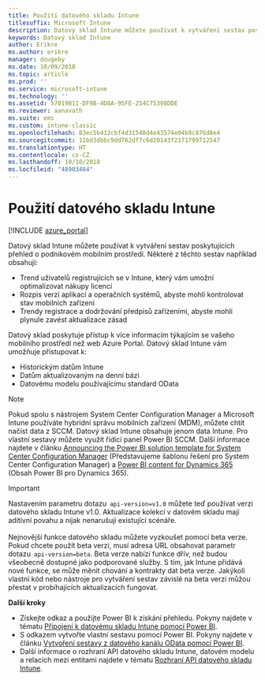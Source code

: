 ```yaml
---
title: Použití datového skladu Intune
titlesuffix: Microsoft Intune
description: Datový sklad Intune můžete používat k vytváření sestav poskytujících přehled o podnikovém mobilním prostředí.
keywords: Datový sklad Intune
author: Erikre
ms.author: erikre
manager: dougeby
ms.date: 10/09/2018
ms.topic: article
ms.prod: ''
ms.service: microsoft-intune
ms.technology: ''
ms.assetid: 57019B11-DF9B-4D8A-95FE-254C75398DDE
ms.reviewer: aanavath
ms.suite: ems
ms.custom: intune-classic
ms.openlocfilehash: 83ec5b412cbf4d31548d4e43574e04b9c876d8e4
ms.sourcegitcommit: 11bd3dbbc9dd762df7c6d20143f2171799712547
ms.translationtype: HT
ms.contentlocale: cs-CZ
ms.lasthandoff: 10/10/2018
ms.locfileid: "48903484"
---
```

# <a name="use-the-intune-data-warehouse"></a>Použití datového skladu Intune

[!INCLUDE [azure_portal](./includes/azure_portal.md)]

Datový sklad Intune můžete používat k vytváření sestav poskytujících přehled o podnikovém mobilním prostředí. Některé z těchto sestav například obsahují:
-   Trend uživatelů registrujících se v Intune, který vám umožní optimalizovat nákupy licencí
-   Rozpis verzí aplikací a operačních systémů, abyste mohli kontrolovat stav mobilních zařízení
-   Trendy registrace a dodržování předpisů zařízeními, abyste mohli plynule zavést aktualizace zásad

Datový sklad poskytuje přístup k více informacím týkajícím se vašeho mobilního prostředí než web Azure Portal. Datový sklad Intune vám umožňuje přistupovat k:

  -  Historickým datům Intune
  -  Datům aktualizovaným na denní bázi
  -  Datovému modelu používajícímu standard OData

> [!Note]
> Pokud spolu s nástrojem System Center Configuration Manager a Microsoft Intune používáte hybridní správu mobilních zařízení (MDM), můžete chtít načíst data z SCCM. Datový sklad Intune obsahuje jenom data Intune. Pro vlastní sestavy můžete využít řídicí panel Power BI SCCM. Další informace najdete v článku [Announcing the Power BI solution template for System Center Configuration Manager]( https://powerbi.microsoft.com/blog/sccm-solution-template) (Představujeme šablonu řešení pro System Center Configuration Manager) a [Power BI content for Dynamics 365](https://docs.microsoft.com/dynamics365/unified-operations/dev-itpro/analytics/power-bi-home-page) (Obsah Power BI pro Dynamics 365).

> [!Important]  
> Nastavením parametru dotazu  `api-version=v1.0` můžete teď používat verzi datového skladu Intune v1.0. Aktualizace kolekcí v datovém skladu mají aditivní povahu a nijak nenarušují existující scénáře.<br><br>
> Nejnovější funkce datového skladu můžete vyzkoušet pomocí beta verze. Pokud chcete použít beta verzi, musí adresa URL obsahovat parametr dotazu  `api-version=beta`. Beta verze nabízí funkce dřív, než budou všeobecně dostupné jako podporované služby. S tím, jak Intune přidává nové funkce, se může měnit chování a kontrakty dat beta verze. Jakýkoli vlastní kód nebo nástroje pro vytváření sestav závislé na beta verzi můžou přestat v probíhajících aktualizacích fungovat.

**Další kroky**

- Získejte odkaz a použijte Power BI k získání přehledu. Pokyny najdete v tématu [Připojení k datovému skladu Intune pomocí Power BI](reports-proc-get-a-link-powerbi.md).
- S odkazem vytvořte vlastní sestavu pomocí Power BI. Pokyny najdete v článku [Vytvoření sestavy z datového kanálu OData pomocí Power BI](reports-proc-create-with-odata.md).
- Další informace o rozhraní API datového skladu Intune, datovém modelu a relacích mezi entitami<!-- , and an example of creating a custom client to retrieve data,--> najdete v tématu [Rozhraní API datového skladu Intune](reports-nav-intune-data-warehouse.md).
